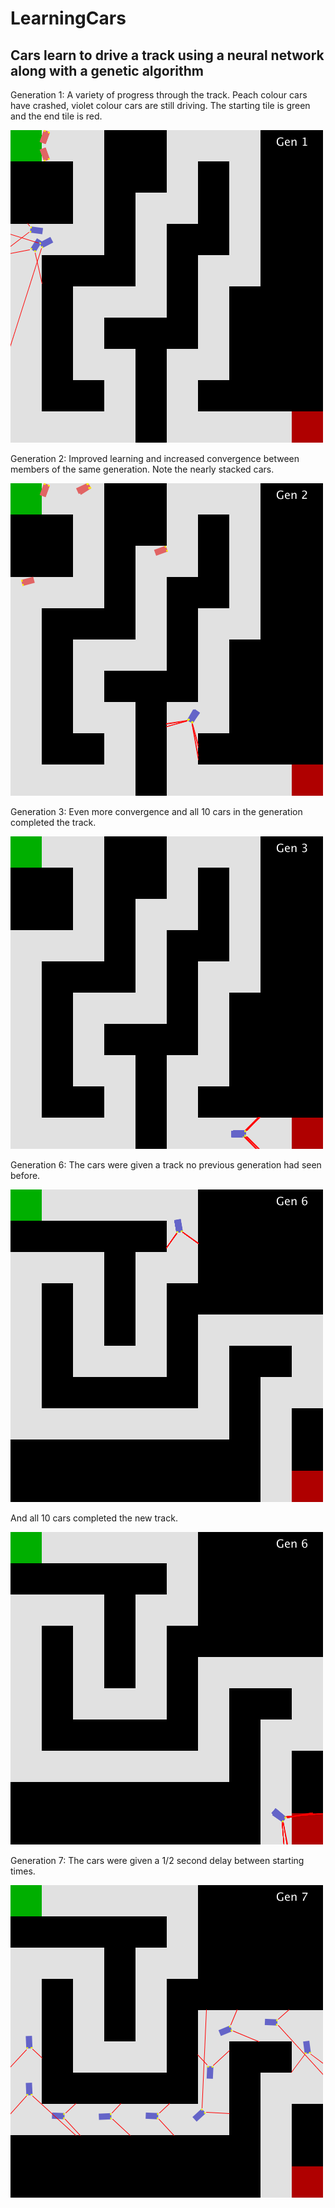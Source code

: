 # LearningCars
## Cars learn to drive a track using a neural network along with a genetic algorithm


Generation 1: A variety of progress through the track. Peach colour cars have crashed, violet colour cars are still driving. The starting tile is green and the end tile is red.

![Image of Gen1](https://github.com/chacook/LearningCars/blob/master/img/gen1.png)


Generation 2: Improved learning and increased convergence between members of the same generation. Note the nearly stacked cars.

![Image of Gen2](https://github.com/chacook/LearningCars/blob/master/img/gen2.png)


Generation 3: Even more convergence and all 10 cars in the generation completed the track.

![Image of Gen3](https://github.com/chacook/LearningCars/blob/master/img/gen3.png)


Generation 6: The cars were given a track no previous generation had seen before.

![Image of Gen6](https://github.com/chacook/LearningCars/blob/master/img/gen6.png)


And all 10 cars completed the new track.

![Image of Gen6](https://github.com/chacook/LearningCars/blob/master/img/gen6-completed.png)


Generation 7: The cars were given a 1/2 second delay between starting times.

![Image of Gen7](https://github.com/chacook/LearningCars/blob/master/img/gen7-new.png)
